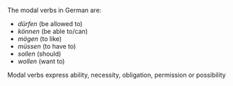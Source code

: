 The modal verbs in German are:

* *dürfen* (be allowed to)
* *können* (be able to/can)
* *mögen* (to like)
* *müssen* (to have to)
* *sollen* (should)
* *wollen* (want to)

Modal verbs express ability, necessity, obligation, permission or possibility